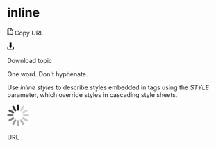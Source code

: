 # inline

![Copy URL](media/inline/Copy.png)
Copy URL

![Download](media/inline/Download.png)

Download topic

One word. Don't hyphenate. 

Use *inline styles* to describe styles embedded in tags using the *STYLE* parameter, which override styles in cascading style sheets. 

![In progress](media/inline/activity-large.gif)

URL :
